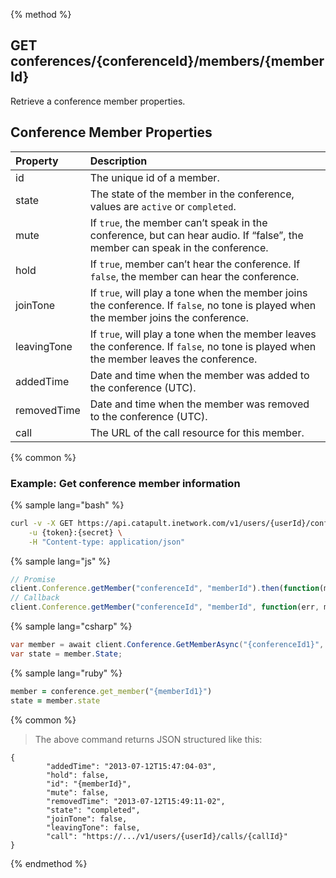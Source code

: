 {% method %}
## GET conferences/{conferenceId}/members/{memberId}
Retrieve a conference member properties.

## Conference Member Properties

| Property    | Description                                                                                                                             |
|:------------|:----------------------------------------------------------------------------------------------------------------------------------------|
| id          | The unique id of a member.                                                                                                              |
| state       | The state of the member in the conference, values are `active` or `completed`.                                                          |
| mute        | If `true`, the member can’t speak in the conference, but can hear audio. If “false”, the member can speak in the conference.            |
| hold        | If `true`, member can’t hear the conference. If `false`, the member can hear the conference.                                            |
| joinTone    | If `true`, will play a tone when the member joins the conference. If `false`, no tone is played when the member joins the conference.   |
| leavingTone | If `true`, will play a tone when the member leaves the conference. If `false`, no tone is played when the member leaves the conference. |
| addedTime   | Date and time when the member was added to the conference (UTC).                                                                        |
| removedTime | Date and time when the member was removed to the conference (UTC).                                                                      |
| call        | The URL of the call resource for this member.                                                                                           |

{% common %}
### Example: Get conference member information

{% sample lang="bash" %}
```bash
curl -v -X GET https://api.catapult.inetwork.com/v1/users/{userId}/conferences/{conferenceId}/members/{memberId} \
	-u {token}:{secret} \
	-H "Content-type: application/json"
```

{% sample lang="js" %}
```js
// Promise
client.Conference.getMember("conferenceId", "memberId").then(function(member){});
// Callback
client.Conference.getMember("conferenceId", "memberId", function(err, member){});
```

{% sample lang="csharp" %}
```csharp
var member = await client.Conference.GetMemberAsync("{conferenceId1}", "{memberId1}");
var state = member.State;
```

{% sample lang="ruby" %}
```ruby
member = conference.get_member("{memberId1}")
state = member.state
```

{% common %}
> The above command returns JSON structured like this:

```
{
		"addedTime": "2013-07-12T15:47:04-03",
		"hold": false,
		"id": "{memberId}",
		"mute": false,
		"removedTime": "2013-07-12T15:49:11-02",
		"state": "completed",
		"joinTone": false,
		"leavingTone": false,
		"call": "https://.../v1/users/{userId}/calls/{callId}"
}
```
{% endmethod %}
